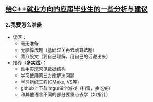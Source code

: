 ## [给C++就业方向的应届毕业生的一些分析与建议](https://www.bilibili.com/video/BV1PY4y1e7VB)
### 2.我要怎么准备
- 误区：
  - 毫无准备
  - 无脑算法题（基础过关再去刷算法题）
  - 背八股文（要自己理解，用自己的话说出来）
- 推荐（**多实践**）：
  - 动手实现常见数据结构
  - 学习使用第三方库解决问题
  - 学习组织工程(CMake, VS等)
  - github上下载imgui做个游戏（扫雷，贪吃蛇） 
  - 和其他语言不同的部分要重点去学（如指针）
